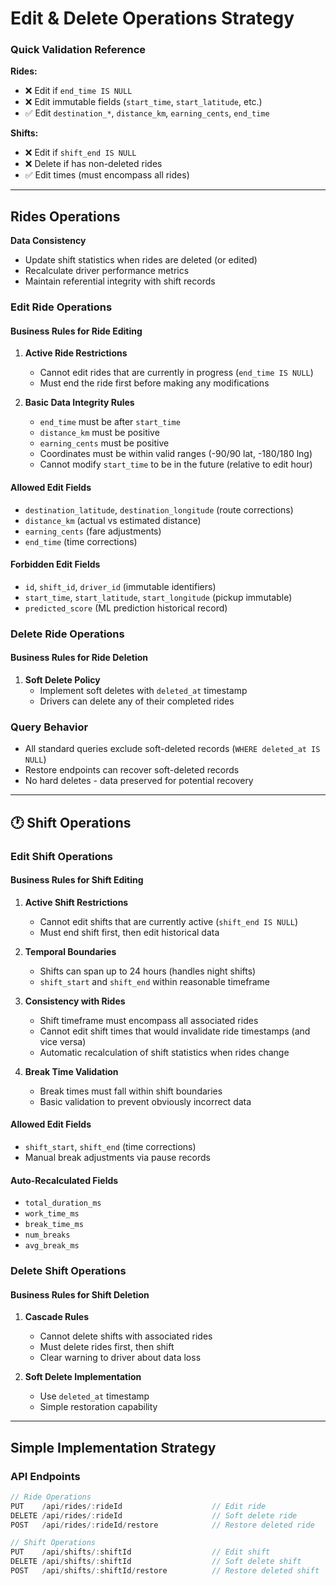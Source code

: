 # Edit & Delete Operations Strategy


### Quick Validation Reference
**Rides:**
- ❌ Edit if `end_time IS NULL`
- ❌ Edit immutable fields (`start_time`, `start_latitude`, etc.)
- ✅ Edit `destination_*`, `distance_km`, `earning_cents`, `end_time`

**Shifts:**
- ❌ Edit if `shift_end IS NULL` 
- ❌ Delete if has non-deleted rides
- ✅ Edit times (must encompass all rides)


---


## Rides Operations

**Data Consistency**
   - Update shift statistics when rides are deleted (or edited)
   - Recalculate driver performance metrics
   - Maintain referential integrity with shift records

### Edit Ride Operations

#### **Business Rules for Ride Editing**

1. **Active Ride Restrictions**
   - Cannot edit rides that are currently in progress (`end_time IS NULL`)
   - Must end the ride first before making any modifications

2. **Basic Data Integrity Rules**
   - `end_time` must be after `start_time`
   - `distance_km` must be positive
   - `earning_cents` must be positive
   - Coordinates must be within valid ranges (-90/90 lat, -180/180 lng)
   - Cannot modify `start_time` to be in the future (relative to edit hour)

#### **Allowed Edit Fields**
- `destination_latitude`, `destination_longitude` (route corrections)
- `distance_km` (actual vs estimated distance)
- `earning_cents` (fare adjustments)
- `end_time` (time corrections)

#### **Forbidden Edit Fields**
- `id`, `shift_id`, `driver_id` (immutable identifiers)
- `start_time`, `start_latitude`, `start_longitude` (pickup immutable)
- `predicted_score` (ML prediction historical record)

### Delete Ride Operations

#### **Business Rules for Ride Deletion**

1. **Soft Delete Policy**
   - Implement soft deletes with `deleted_at` timestamp
   - Drivers can delete any of their completed rides


### Query Behavior
- All standard queries exclude soft-deleted records (`WHERE deleted_at IS NULL`)
- Restore endpoints can recover soft-deleted records
- No hard deletes - data preserved for potential recovery


---


## 🕐 Shift Operations

### Edit Shift Operations

#### **Business Rules for Shift Editing**

1. **Active Shift Restrictions**
   - Cannot edit shifts that are currently active (`shift_end IS NULL`)
   - Must end shift first, then edit historical data

2. **Temporal Boundaries**
   - Shifts can span up to 24 hours (handles night shifts)
   - `shift_start` and `shift_end` within reasonable timeframe

3. **Consistency with Rides**
   - Shift timeframe must encompass all associated rides
   - Cannot edit shift times that would invalidate ride timestamps (and vice versa)
   - Automatic recalculation of shift statistics when rides change

4. **Break Time Validation**
   - Break times must fall within shift boundaries
   - Basic validation to prevent obviously incorrect data

#### **Allowed Edit Fields**
- `shift_start`, `shift_end` (time corrections)
- Manual break adjustments via pause records

#### **Auto-Recalculated Fields**
- `total_duration_ms`
- `work_time_ms` 
- `break_time_ms`
- `num_breaks`
- `avg_break_ms`


### Delete Shift Operations

#### **Business Rules for Shift Deletion**

1. **Cascade Rules**
   - Cannot delete shifts with associated rides
   - Must delete rides first, then shift
   - Clear warning to driver about data loss

2. **Soft Delete Implementation**
   - Use `deleted_at` timestamp
   - Simple restoration capability


-----

## Simple Implementation Strategy

### API Endpoints

```typescript
// Ride Operations
PUT    /api/rides/:rideId                    // Edit ride
DELETE /api/rides/:rideId                    // Soft delete ride
POST   /api/rides/:rideId/restore            // Restore deleted ride

// Shift Operations  
PUT    /api/shifts/:shiftId                  // Edit shift
DELETE /api/shifts/:shiftId                  // Soft delete shift
POST   /api/shifts/:shiftId/restore          // Restore deleted shift
```
